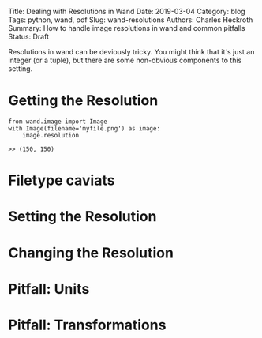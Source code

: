 Title: Dealing with Resolutions in Wand
Date: 2019-03-04
Category: blog
Tags: python, wand, pdf
Slug: wand-resolutions
Authors: Charles Heckroth
Summary: How to handle image resolutions in wand and common pitfalls
Status: Draft

Resolutions in wand can be deviously tricky. You might think that it's just an integer (or a tuple), but there are some non-obvious components to this setting.

# Getting the Resolution



```
from wand.image import Image
with Image(filename='myfile.png') as image:
    image.resolution
	
>> (150, 150)
```

# Filetype caviats

# Setting the Resolution

# Changing the Resolution

# Pitfall: Units

# Pitfall: Transformations
